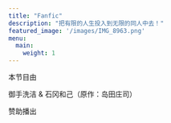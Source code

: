 ```yaml
---
title: "Fanfic"
description: "把有限的人生投入到无限的同人中去！"
featured_image: '/images/IMG_8963.png'
menu:
  main:
    weight: 1
---
```

本节目由

御手洗洁 & 石冈和己（原作：岛田庄司）

赞助播出
